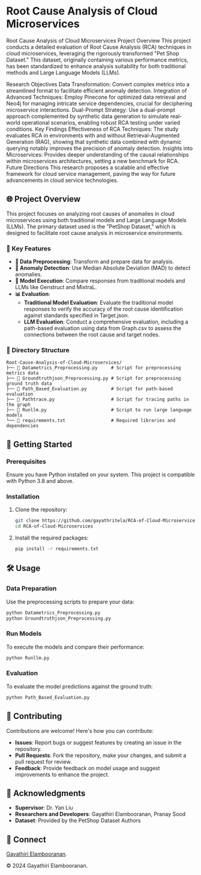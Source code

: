 
# Root Cause Analysis of Cloud Microservices
Root Cause Analysis of Cloud Microservices
Project Overview
This project conducts a detailed evaluation of Root Cause Analysis (RCA) techniques in cloud microservices, leveraging the rigorously transformed "Pet Shop Dataset." This dataset, originally containing various performance metrics, has been standardized to enhance analysis suitability for both traditional methods and Large Language Models (LLMs).

Research Objectives
Data Transformation: Convert complex metrics into a streamlined format to facilitate efficient anomaly detection.
Integration of Advanced Techniques: Employ Pinecone for optimized data retrieval and Neo4j for managing intricate service dependencies, crucial for deciphering microservice interactions.
Dual-Prompt Strategy: Use a dual-prompt approach complemented by synthetic data generation to simulate real-world operational scenarios, enabling robust RCA testing under varied conditions.
Key Findings
Effectiveness of RCA Techniques: The study evaluates RCA in environments with and without Retrieval-Augmented Generation (RAG), showing that synthetic data combined with dynamic querying notably improves the precision of anomaly detection.
Insights into Microservices: Provides deeper understanding of the causal relationships within microservices architectures, setting a new benchmark for RCA.
Future Directions
This research proposes a scalable and effective framework for cloud service management, paving the way for future advancements in cloud service technologies.

## 🌐 Project Overview



This project focuses on analyzing root causes of anomalies in cloud microservices using both traditional models and Large Language Models (LLMs). The primary dataset used is the "PetShop Dataset," which is designed to facilitate root cause analysis in microservice environments.

### 🔑 Key Features

- **🔄 Data Preprocessing**: Transform and prepare data for analysis.
- **🚨 Anomaly Detection**: Use Median Absolute Deviation (MAD) to detect anomalies.
- **🤖 Model Execution**: Compare responses from traditional models and LLMs like Genstruct and MixtraL.
- **📊 Evaluation**: 
  - **Traditional Model Evaluation**: Evaluate the traditional model responses to verify the accuracy of the root cause identification against standards specified in Target.json.
  - **LLM Evaluation**: Conduct a comprehensive evaluation, including a path-based evaluation using data from Graph.csv to assess the connections between the root cause and target nodes.


### 📁 Directory Structure

```
Root-Cause-Analysis-of-Cloud-Microservices/
├── 📄 Datametrics_Preprocessing.py     # Script for preprocessing metrics data
├── 📄 Groundtruthjson_Preprocessing.py # Script for preprocessing ground truth data
├── 📄 Path_Based_Evaluation.py         # Script for path-based evaluation
├── 📄 Pathtrace.py                     # Script for tracing paths in the graph
├── 📄 Runllm.py                        # Script to run large language models
└── 📄 requirements.txt                 # Required libraries and dependencies
```

## 🚀 Getting Started

### Prerequisites

Ensure you have Python installed on your system. This project is compatible with Python 3.8 and above.

### Installation

1. Clone the repository:
   ```bash
   git clone https://github.com/gayathritela/RCA-of-Cloud-Microservices.git
   cd RCA-of-Cloud-Microservices
   ```

2. Install the required packages:
   ```bash
   pip install -r requirements.txt
   ```

## 🛠 Usage

### Data Preparation

Use the preprocessing scripts to prepare your data:

```bash
python Datametrics_Preprocessing.py
python Groundtruthjson_Preprocessing.py
```

### Run Models

To execute the models and compare their performance:

```bash
python Runllm.py
```

### Evaluation

To evaluate the model predictions against the ground truth:

```bash
python Path_Based_Evaluation.py
```

## 👥 Contributing

Contributions are welcome! Here's how you can contribute:

- **Issues**: Report bugs or suggest features by creating an issue in the repository.
- **Pull Requests**: Fork the repository, make your changes, and submit a pull request for review.
- **Feedback**: Provide feedback on model usage and suggest improvements to enhance the project.

## 🙏 Acknowledgments

- **Supervisor**: Dr. Yan Liu
- **Researchers and Developers**: Gayathiri Elambooranan, Pranay Sood
- **Dataset**: Provided by the PetShop Dataset Authors

 ## 🤝 Connect


[Gayathiri Elambooranan](https://www.linkedin.com/in/gayathiri-elambooranan).

© 2024 Gayathiri Elambooranan.


